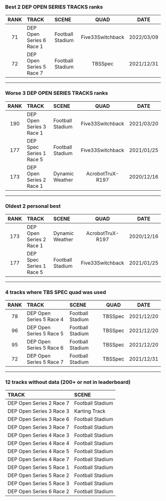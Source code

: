 ### Best 2 DEP OPEN SERIES TRACKS ranks
|RANK|TRACK|SCENE|QUAD|DATE|
|:---:|:---|:---|:---:|:---:|
|71|DEP Open Series 6 Race 1|Football Stadium|Five33Switchback|2022/03/09|
|72|DEP Open Series 5 Race 7|Football Stadium|TBSSpec|2021/12/31|
---
### Worse 3 DEP OPEN SERIES TRACKS ranks
|RANK|TRACK|SCENE|QUAD|DATE|
|:---:|:---|:---|:---:|:---:|
|190|DEP Open Series 3 Race 1|Football Stadium|Five33Switchback|2021/03/20|
|177|DEP Spec Series 1 Race 5|Football Stadium|Five33Switchback|2021/01/25|
|173|DEP Open Series 2 Race 1|Dynamic Weather|AcrobotTruX-R197|2020/12/16|
---
### Oldest 2 personal best
|RANK|TRACK|SCENE|QUAD|DATE|
|:---:|:---|:---|:---:|:---:|
|173|DEP Open Series 2 Race 1|Dynamic Weather|AcrobotTruX-R197|2020/12/16|
|177|DEP Spec Series 1 Race 5|Football Stadium|Five33Switchback|2021/01/25|
---
### 4 tracks where TBS SPEC quad was used
|RANK|TRACK|SCENE|QUAD|DATE|
|:---:|:---|:---|:---:|:---:|
|78|DEP Open Series 5 Race 4|Football Stadium|TBSSpec|2021/12/20|
|96|DEP Open Series 5 Race 5|Football Stadium|TBSSpec|2021/12/20|
|95|DEP Open Series 5 Race 6|Football Stadium|TBSSpec|2021/12/20|
|72|DEP Open Series 5 Race 7|Football Stadium|TBSSpec|2021/12/31|
---
### 12 tracks without data (200+ or not in leaderboard)
|TRACK|SCENE|
|:---|:---|
|DEP Open Series 2 Race 7|Football Stadium|
|DEP Open Series 3 Race 3|Karting Track|
|DEP Open Series 3 Race 6|Football Stadium|
|DEP Open Series 3 Race 7|Football Stadium|
|DEP Open Series 4 Race 3|Football Stadium|
|DEP Open Series 4 Race 4|Football Stadium|
|DEP Open Series 4 Race 5|Football Stadium|
|DEP Open Series 4 Race 7|Football Stadium|
|DEP Open Series 5 Race 1|Football Stadium|
|DEP Open Series 5 Race 2|Football Stadium|
|DEP Open Series 5 Race 3|Football Stadium|
|DEP Open Series 6 Race 2|Football Stadium|

